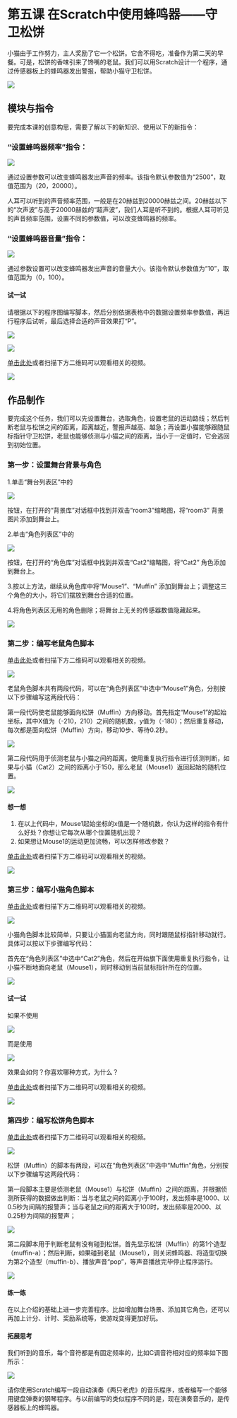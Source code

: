 # 第五课  在Scratch中使用蜂鸣器――守卫松饼

小猫由于工作努力，主人奖励了它一个松饼。它舍不得吃，准备作为第二天的早餐。可是，松饼的香味引来了馋嘴的老鼠。我们可以用Scratch设计一个程序，通过传感器板上的蜂鸣器发出警报，帮助小猫守卫松饼。

![](../../.gitbook/assets/Scratch-sensor5-1.png)

## 模块与指令

要完成本课的创意构思，需要了解以下的新知识、使用以下的新指令：

### “设置蜂鸣器频率”指令：

![](../../.gitbook/assets/Scratch-sensor5-3.png)

通过设置参数可以改变蜂鸣器发出声音的频率。该指令默认参数值为“2500”，取值范围为（20，20000）。

人耳可以听到的声音频率范围，一般是在20赫兹到20000赫兹之间。20赫兹以下的“次声波”与高于20000赫兹的“超声波”，我们人耳是听不到的。根据人耳可听见的声音频率范围，设置不同的参数值，可以改变蜂鸣器的频率。

### “设置蜂鸣器音量”指令：

![](../../.gitbook/assets/Scratch-sensor5-4.png)

通过参数设置可以改变蜂鸣器发出声音的音量大小。该指令默认参数值为“10”，取值范围为（0，100）。

#### 试一试

请根据以下的程序图编写脚本，然后分别依据表格中的数据设置频率参数值，再运行程序后试听，最后选择合适的声音效果打“P”。

![](../../.gitbook/assets/Scratch-sensor5-5.png)

![](../../.gitbook/assets/Scratch-sensor5-b1.png)

[单击此处](http://www.haohaodada.com/video/b10501)或者扫描下方二维码可以观看相关的视频。

![](../../.gitbook/assets/Scratch-sensor5-7.png)

## 作品制作

要完成这个任务，我们可以先设置舞台，选取角色，设置老鼠的运动路线；然后判断老鼠与松饼之间的距离，距离越近，警报声越高、越急；再设置小猫能够跟随鼠标指针守卫松饼，老鼠也能够侦测与小猫之间的距离，当小于一定值时，它会逃回到初始位置。

### 第一步：设置舞台背景与角色

1.单击“舞台列表区”中的

![](../../.gitbook/assets/Scratch-sensor5-8.png)

按钮，在打开的“背景库”对话框中找到并双击“room3”缩略图，将“room3” 背景图片添加到舞台上。

2.单击“角色列表区”中的

![](../../.gitbook/assets/Scratch-sensor5-9.png)

按钮，在打开的“角色库”对话框中找到并双击“Cat2”缩略图，将“Cat2” 角色添加到舞台上。

3.按以上方法，继续从角色库中将“Mouse1”、“Muffin” 添加到舞台上；调整这三个角色的大小，将它们摆放到舞台合适的位置。

4.将角色列表区无用的角色删除；将舞台上无关的传感器数值隐藏起来。

![](../../.gitbook/assets/Scratch-sensor5-10.png)

### 第二步：编写老鼠角色脚本

[单击此处](http://www.haohaodada.com/video/b10502)或者扫描下方二维码可以观看相关的视频。

![](../../.gitbook/assets/Scratch-sensor5-11.png)

老鼠角色脚本共有两段代码，可以在“角色列表区”中选中“Mouse1”角色，分别按以下步骤编写这两段代码：

第一段代码使老鼠能够面向松饼（Muffin）方向移动。首先指定“Mouse1”的起始坐标，其中X值为（-210，210）之间的随机数，y值为（-180）；然后重复移动，每次都是面向松饼（Muffin）方向，移动10步、等待0.2秒。

![](../../.gitbook/assets/Scratch-sensor5-12.png)

第二段代码用于侦测老鼠与小猫之间的距离。使用重复执行指令进行侦测判断，如果与小猫（Cat2）之间的距离小于150，那么老鼠（Mouse1）返回起始的随机位置。

![](../../.gitbook/assets/Scratch-sensor5-13.png)

#### 想一想

1. 在以上代码中，Mouse1起始坐标的x值是一个随机数，你认为这样的指令有什么好处？你想让它每次从哪个位置随机出现？
2. 如果想让Mouse1的运动更加流畅，可以怎样修改参数？

[单击此处](http://www.haohaodada.com/video/b10503)或者扫描下方二维码可以观看相关的视频。

![](../../.gitbook/assets/Scratch-sensor5-14.png)

### 第三步：编写小猫角色脚本

[单击此处](http://www.haohaodada.com/video/b10504)或者扫描下方二维码可以观看相关的视频。

![](../../.gitbook/assets/Scratch-sensor5-15.png)

小猫角色脚本比较简单，只要让小猫面向老鼠方向，同时跟随鼠标指针移动就行。具体可以按以下步骤编写代码：

首先在“角色列表区”中选中“Cat2”角色，然后在开始旗下面使用重复执行指令，让小猫不断地面向老鼠（Mouse1），同时移动到当前鼠标指针所在的位置。

![](../../.gitbook/assets/Scratch-sensor5-16.png)

#### 试一试

如果不使用

![](../../.gitbook/assets/Scratch-sensor5-17.png)

而是使用

![](../../.gitbook/assets/Scratch-sensor5-18.png)

效果会如何？你喜欢哪种方式，为什么？

[单击此处](http://www.haohaodada.com/video/b10505)或者扫描下方二维码可以观看相关的视频。

![](../../.gitbook/assets/Scratch-sensor5-19.png)

### 第四步：编写松饼角色脚本

[单击此处](http://www.haohaodada.com/video/b10506)或者扫描下方二维码可以观看相关的视频。

![](../../.gitbook/assets/Scratch-sensor5-20.png)

松饼（Muffin）的脚本有两段，可以在“角色列表区”中选中“Muffin”角色，分别按以下步骤编写这两段代码：

第一段脚本主要是侦测老鼠（Mouse1）与松饼（Muffin）之间的距离，并根据侦测所获得的数据做出判断：当与老鼠之间的距离小于100时，发出频率是1000、以0.5秒为间隔的报警声；当与老鼠之间的距离大于100时，发出频率是2000、以0.25秒为间隔的报警声；

![](../../.gitbook/assets/Scratch-sensor5-21.png)

第二段脚本用于判断老鼠有没有碰到松饼。首先显示松饼（Muffin）的第1个造型（muffin-a）；然后判断，如果碰到老鼠（Mouse1），则关闭蜂鸣器、将造型切换为第2个造型（muffin-b）、播放声音“pop”，等声音播放完毕停止程序运行。

![](../../.gitbook/assets/Scratch-sensor5-22.png)

#### 练一练

在以上介绍的基础上进一步完善程序。比如增加舞台场景、添加其它角色，还可以再加上计分、计时、奖励系统等，使游戏变得更加好玩。

#### 拓展思考

我们听到的音乐，每个音符都是有固定频率的，比如C调音符相对应的频率如下图所示：

![](../../.gitbook/assets/Scratch-sensor5-23.png)

请你使用Scratch编写一段自动演奏《两只老虎》的音乐程序，或者编写一个能够用键盘弹奏的钢琴程序。与以前编写的类似程序不同的是，现在演奏音乐的，是传感器板上的蜂鸣器。
